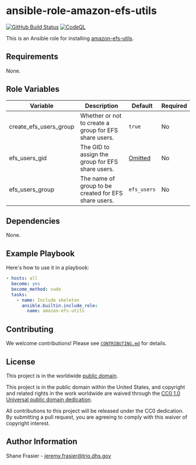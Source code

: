 # ansible-role-amazon-efs-utils #

[![GitHub Build Status](https://github.com/cisagov/ansible-role-amazon-efs-utils/workflows/build/badge.svg)](https://github.com/cisagov/ansible-role-amazon-efs-utils/actions)
[![CodeQL](https://github.com/cisagov/ansible-role-efs-utils/workflows/CodeQL/badge.svg)](https://github.com/cisagov/ansible-role-efs-utils/actions/workflows/codeql-analysis.yml)

This is an Ansible role for installing
[amazon-efs-utils](https://github.com/aws/efs-utils).

## Requirements ##

None.

## Role Variables ##

| Variable | Description | Default | Required |
|----------|-------------|---------|----------|
| create_efs_users_group | Whether or not to create a group for EFS share users. | `true` | No |
| efs_users_gid | The GID to assign the group for EFS share users. | [Omitted](https://docs.ansible.com/ansible/latest/user_guide/playbooks_filters.html#making-variables-optional) | No |
| efs_users_group | The name of group to be created for EFS share users. | `efs_users` | No |
<!--
| required_variable | Describe its purpose. | n/a | Yes |
-->

## Dependencies ##

None.

## Example Playbook ##

Here's how to use it in a playbook:

```yaml
- hosts: all
  become: yes
  become_method: sudo
  tasks:
    - name: Include skeleton
      ansible.builtin.include_role:
        name: amazon-efs-utils
```

## Contributing ##

We welcome contributions!  Please see [`CONTRIBUTING.md`](CONTRIBUTING.md) for
details.

## License ##

This project is in the worldwide [public domain](LICENSE).

This project is in the public domain within the United States, and
copyright and related rights in the work worldwide are waived through
the [CC0 1.0 Universal public domain
dedication](https://creativecommons.org/publicdomain/zero/1.0/).

All contributions to this project will be released under the CC0
dedication. By submitting a pull request, you are agreeing to comply
with this waiver of copyright interest.

## Author Information ##

Shane Frasier - <jeremy.frasier@trio.dhs.gov>
